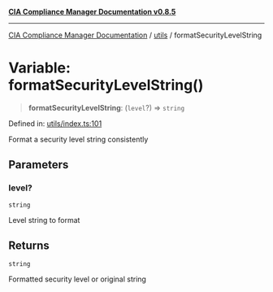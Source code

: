 [**CIA Compliance Manager Documentation v0.8.5**](../../README.md)

***

[CIA Compliance Manager Documentation](../../modules.md) / [utils](../README.md) / formatSecurityLevelString

# Variable: formatSecurityLevelString()

> **formatSecurityLevelString**: (`level`?) => `string`

Defined in: [utils/index.ts:101](https://github.com/Hack23/cia-compliance-manager/blob/b7c3bc9644fb5b9d82b5b184ba290206da25104b/src/utils/index.ts#L101)

Format a security level string consistently

## Parameters

### level?

`string`

Level string to format

## Returns

`string`

Formatted security level or original string
